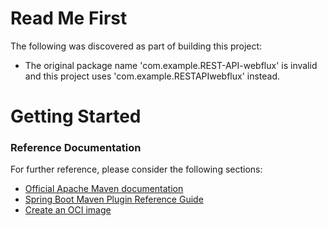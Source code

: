 # Read Me First

The following was discovered as part of building this project:

* The original package name 'com.example.REST-API-webflux' is invalid and this project uses 'com.example.RESTAPIwebflux'
  instead.

# Getting Started

### Reference Documentation

For further reference, please consider the following sections:

* [Official Apache Maven documentation](https://maven.apache.org/guides/index.html)
* [Spring Boot Maven Plugin Reference Guide](https://docs.spring.io/spring-boot/docs/2.6.3/maven-plugin/reference/html/)
* [Create an OCI image](https://docs.spring.io/spring-boot/docs/2.6.3/maven-plugin/reference/html/#build-image)

